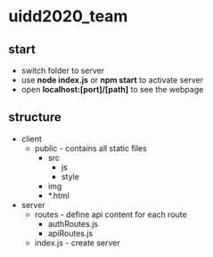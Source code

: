 # uidd2020_team

## start
 * switch folder to server
 * use **node index.js** or **npm start** to activate server
 * open **localhost:[port]/[path]** to see the webpage

## structure
 * client
     * public - contains all static files
         * src
             * js
             * style
         * img
         * *.html
 * server
     * routes - define api content for each route
         * authRoutes.js
         * apiRoutes.js
     * index.js - create server
